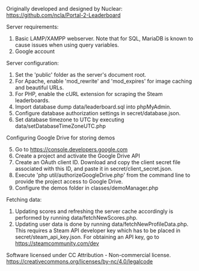 Originally developed and designed by Nuclear: https://github.com/ncla/Portal-2-Leaderboard


Server requirements:

1. Basic LAMP/XAMPP webserver. Note that for SQL, MariaDB is known to cause issues when using query variables.
2. Google account


Server configuration:

1. Set the 'public' folder as the server's document root.
2. For Apache, enable 'mod_rewrite' and 'mod_expires' for image caching and beautiful URLs.
3. For PHP, enable the cURL extension for scraping the Steam leaderboards.
4. Import database dump data/leaderboard.sql into phpMyAdmin.
5. Configure database authorization settings in secret/database.json.
6. Set database timezone to UTC by executing data/setDatabaseTimeZoneUTC.php


Configuring Google Drive for storing demos

5. Go to 
https://console.developers.google.com
6. Create a project and activate the Google Drive API 
7. Create an OAuth client ID. Download and copy the client secret file associated with this ID, and paste it in secret/client_secret.json. 
8. Execute 'php util/authorizeGoogleDrive.php' from the command line to provide the project access to Google Drive.
9. Configure the demos folder in classes/demoManager.php


Fetching data:

1. Updating scores and refreshing the server cache accordingly is performed by running data/fetchNewScores.php. 
2. Updating user data is done by running data/fetchNewProfileData.php. This requires a Steam API developer key which has 
to be placed in secret/steam_api_key.json. For obtaining an API key, go to 
https://steamcommunity.com/dev


Software licensed under CC Attribution - Non-commercial license.
https://creativecommons.org/licenses/by-nc/4.0/legalcode
